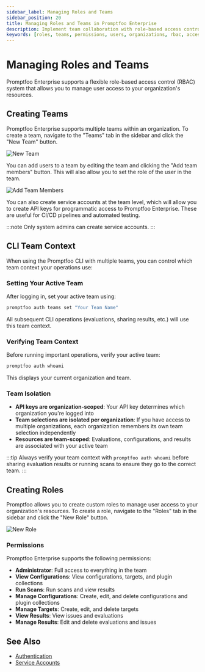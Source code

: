 ```yaml
---
sidebar_label: Managing Roles and Teams
sidebar_position: 20
title: Managing Roles and Teams in Promptfoo Enterprise
description: Implement team collaboration with role-based access control, project permissions, and audit logging in Promptfoo Enterprise
keywords: [roles, teams, permissions, users, organizations, rbac, access control]
---
```


# Managing Roles and Teams

Promptfoo Enterprise supports a flexible role-based access control (RBAC) system that allows you to manage user access to your organization's resources.

## Creating Teams

Promptfoo Enterprise supports multiple teams within an organization. To create a team, navigate to the "Teams" tab in the sidebar and click the "New Team" button.

![New Team](/img/enterprise-docs/create-team.png)

You can add users to a team by editing the team and clicking the "Add team members" button. This will also allow you to set the role of the user in the team.

![Add Team Members](/img/enterprise-docs/add-team-members.png)

You can also create service accounts at the team level, which will allow you to create API keys for programmatic access to Promptfoo Enterprise. These are useful for CI/CD pipelines and automated testing.

:::note
Only system admins can create service accounts.
:::

## CLI Team Context

When using the Promptfoo CLI with multiple teams, you can control which team context your operations use:

### Setting Your Active Team

After logging in, set your active team using:

```sh
promptfoo auth teams set "Your Team Name"
```

All subsequent CLI operations (evaluations, sharing results, etc.) will use this team context.

### Verifying Team Context

Before running important operations, verify your active team:

```sh
promptfoo auth whoami
```

This displays your current organization and team.

### Team Isolation

- **API keys are organization-scoped**: Your API key determines which organization you're logged into
- **Team selections are isolated per organization**: If you have access to multiple organizations, each organization remembers its own team selection independently
- **Resources are team-scoped**: Evaluations, configurations, and results are associated with your active team

:::tip
Always verify your team context with `promptfoo auth whoami` before sharing evaluation results or running scans to ensure they go to the correct team.
:::

## Creating Roles

Promptfoo allows you to create custom roles to manage user access to your organization's resources. To create a role, navigate to the "Roles" tab in the sidebar and click the "New Role" button.

![New Role](/img/enterprise-docs/create-new-role.png)

### Permissions

Promptfoo Enterprise supports the following permissions:

- **Administrator**: Full access to everything in the team
- **View Configurations**: View configurations, targets, and plugin collections
- **Run Scans**: Run scans and view results
- **Manage Configurations**: Create, edit, and delete configurations and plugin collections
- **Manage Targets**: Create, edit, and delete targets
- **View Results**: View issues and evaluations
- **Manage Results**: Edit and delete evaluations and issues

## See Also

- [Authentication](./authentication.md)
- [Service Accounts](./service-accounts.md)
